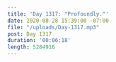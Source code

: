 ```yaml
---
title: 'Day 1317: "Profoundly."'
date: 2020-08-28 15:39:00 -07:00
file: "/uploads/Day-1317.mp3"
post: Day 1317
duration: '00:06:18'
length: 5284916
---
```


